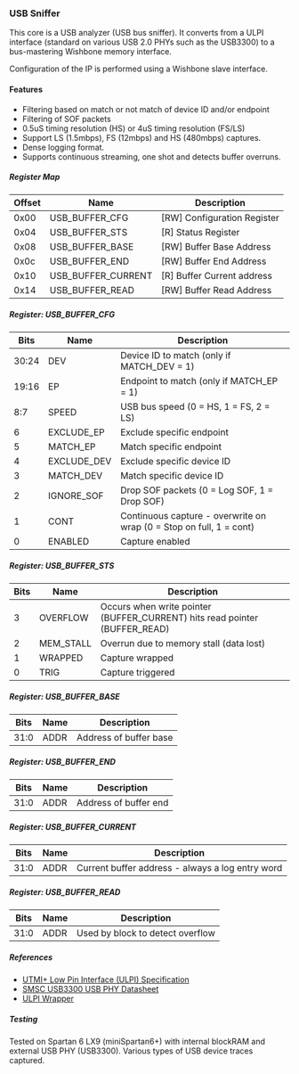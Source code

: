### USB Sniffer

This core is a USB analyzer (USB bus sniffer). It converts from a ULPI interface (standard on various USB 2.0 PHYs such as the USB3300) to a bus-mastering Wishbone memory interface.

Configuration of the IP is performed using a Wishbone slave interface.

#### Features

* Filtering based on match or not match of device ID and/or endpoint
* Filtering of SOF packets
* 0.5uS timing resolution (HS) or 4uS timing resolution (FS/LS)
* Support LS (1.5mbps), FS (12mbps) and HS (480mbps) captures.
* Dense logging format.
* Supports continuous streaming, one shot and detects buffer overruns.

##### Register Map

| Offset | Name | Description   |
| ------ | ---- | ------------- |
| 0x00 | USB_BUFFER_CFG | [RW] Configuration Register |
| 0x04 | USB_BUFFER_STS | [R] Status Register |
| 0x08 | USB_BUFFER_BASE | [RW] Buffer Base Address |
| 0x0c | USB_BUFFER_END | [RW] Buffer End Address |
| 0x10 | USB_BUFFER_CURRENT | [R] Buffer Current address |
| 0x14 | USB_BUFFER_READ | [RW] Buffer Read Address |

##### Register: USB_BUFFER_CFG

| Bits | Name | Description    |
| ---- | ---- | -------------- |
| 30:24 | DEV | Device ID to match (only if MATCH_DEV = 1) |
| 19:16 | EP | Endpoint to match (only if MATCH_EP = 1) |
| 8:7 | SPEED | USB bus speed (0 = HS, 1 = FS, 2 = LS) |
| 6 | EXCLUDE_EP | Exclude specific endpoint |
| 5 | MATCH_EP | Match specific endpoint |
| 4 | EXCLUDE_DEV | Exclude specific device ID |
| 3 | MATCH_DEV | Match specific device ID |
| 2 | IGNORE_SOF | Drop SOF packets (0 = Log SOF, 1 = Drop SOF) |
| 1 | CONT | Continuous capture - overwrite on wrap (0 = Stop on full, 1 = cont) |
| 0 | ENABLED | Capture enabled |

##### Register: USB_BUFFER_STS

| Bits | Name | Description    |
| ---- | ---- | -------------- |
| 3 | OVERFLOW | Occurs when write pointer (BUFFER_CURRENT) hits read pointer (BUFFER_READ) |
| 2 | MEM_STALL | Overrun due to memory stall (data lost) |
| 1 | WRAPPED | Capture wrapped |
| 0 | TRIG | Capture triggered |

##### Register: USB_BUFFER_BASE

| Bits | Name | Description    |
| ---- | ---- | -------------- |
| 31:0 | ADDR | Address of buffer base |

##### Register: USB_BUFFER_END

| Bits | Name | Description    |
| ---- | ---- | -------------- |
| 31:0 | ADDR | Address of buffer end |

##### Register: USB_BUFFER_CURRENT

| Bits | Name | Description    |
| ---- | ---- | -------------- |
| 31:0 | ADDR | Current buffer address - always a log entry word |

##### Register: USB_BUFFER_READ

| Bits | Name | Description    |
| ---- | ---- | -------------- |
| 31:0 | ADDR | Used by block to detect overflow |


##### References

* [UTMI+ Low Pin Interface (ULPI) Specification](https://www.sparkfun.com/datasheets/Components/SMD/ULPI_v1_1.pdf)
* [SMSC USB3300 USB PHY Datasheet](http://ww1.microchip.com/downloads/en/DeviceDoc/3300db.pdf)
* [ULPI Wrapper](https://github.com/ultraembedded/cores/tree/master/ulpi_wrapper)

##### Testing

Tested on Spartan 6 LX9 (miniSpartan6+) with internal blockRAM and external USB PHY (USB3300).
Various types of USB device traces captured.